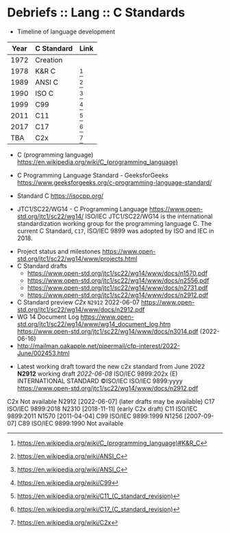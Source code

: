 # Debriefs :: Lang :: C Standards

* Timeline of language development

Year | C Standard | Link
-----|------------|------
1972 | Creation   | 
1978 | K&R C      | [^krc]
1989 | ANSI C     | [^anc]
1990 | ISO C      | [^anc]
1999 | C99        | [^c99]
2011 | C11        | [^c11]
2017 | C17        | [^c17]
TBA  | C2x        | [^c2x]



* C (programming language)
https://en.wikipedia.org/wiki/C_(programming_language)

* C Programming Language Standard - GeeksforGeeks
https://www.geeksforgeeks.org/c-programming-language-standard/

* Standard C
https://isocpp.org/

* JTC1/SC22/WG14 - C Programming Language
  https://www.open-std.org/jtc1/sc22/wg14/
  ISO/IEC JTC1/SC22/WG14 is the international standardization working group for the programming language C. The current C Standard, `C17`, ISO/IEC 9899 was adopted by ISO and IEC in 2018.
- Project status and milestones
  https://www.open-std.org/jtc1/sc22/wg14/www/projects.html
- C Standard drafts
  - https://www.open-std.org/jtc1/sc22/wg14/www/docs/n1570.pdf
  - https://www.open-std.org/jtc1/sc22/wg14/www/docs/n2556.pdf
  - https://www.open-std.org/jtc1/sc22/wg14/www/docs/n2731.pdf
  - https://www.open-std.org/jtc1/sc22/wg14/www/docs/n2912.pdf
- C Standard preview *C2x* `N2912` 2022-06-07
  https://www.open-std.org/jtc1/sc22/wg14/www/docs/n2912.pdf
- WG 14 Document Log
  https://www.open-std.org/jtc1/sc22/wg14/www/wg14_document_log.htm
  https://www.open-std.org/jtc1/sc22/wg14/www/docs/n3014.pdf (2022-06-16)
- http://mailman.oakapple.net/pipermail/cfp-interest/2022-June/002453.html

* Latest working draft toward the new c2x standard from June 2022
  **N2912** working draft *2022-06-08* ISO/IEC 9899:202x (E)
  INTERNATIONAL STANDARD ©ISO/IEC ISO/IEC 9899:yyyy
  https://www.open-std.org/jtc1/sc22/wg14/www/docs/n2912.pdf



[^krc]: https://en.wikipedia.org/wiki/C_(programming_language)#K&R_C
[^anc]: https://en.wikipedia.org/wiki/ANSI_C
[^c99]: https://en.wikipedia.org/wiki/C99
[^c11]: https://en.wikipedia.org/wiki/C11_(C_standard_revision)
[^c17]: https://en.wikipedia.org/wiki/C17_(C_standard_revision)
[^c2x]: https://en.wikipedia.org/wiki/C2x

C2x	Not available	N2912 [2022-06-07] (later drafts may be available)
C17	ISO/IEC 9899:2018	N2310 [2018-11-11] (early C2x draft)
C11	ISO/IEC 9899:2011	N1570 [2011-04-04]
C99	ISO/IEC 9899:1999	N1256 [2007-09-07]
C89	ISO/IEC 9899:1990	Not available
